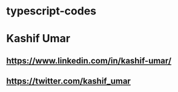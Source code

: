 # typescript-codes

# Kashif Umar

## https://www.linkedin.com/in/kashif-umar/
## https://twitter.com/kashif_umar